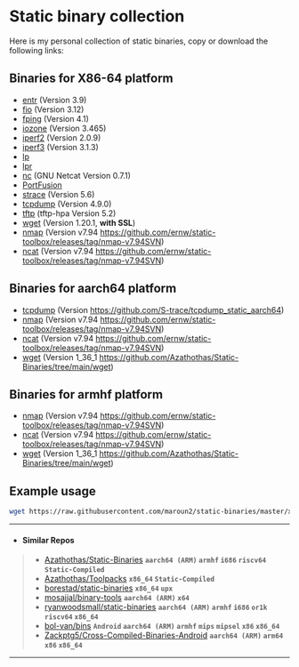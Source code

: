 
# Static binary collection

Here is my personal collection of static binaries, copy or download the following links:

## Binaries for X86-64 platform

- [entr](https://raw.githubusercontent.com/maroun2/static-binaries/master/x86-64/entr) (Version 3.9)
- [fio](https://raw.githubusercontent.com/maroun2/static-binaries/master/x86-64/fio) (Version 3.12)
- [fping](https://raw.githubusercontent.com/maroun2/static-binaries/master/x86-64/fping) (Version 4.1)
- [iozone](https://raw.githubusercontent.com/maroun2/static-binaries/master/x86-64/iozone) (Version 3.465)
- [iperf2](https://raw.githubusercontent.com/maroun2/static-binaries/master/x86-64/iperf) (Version 2.0.9)
- [iperf3](https://raw.githubusercontent.com/maroun2/static-binaries/master/x86-64/iperf) (Version 3.1.3)
- [lp](https://raw.githubusercontent.com/maroun2/static-binaries/master/x86-64/lp)
- [lpr](https://raw.githubusercontent.com/maroun2/static-binaries/master/x86-64/lpr)
- [nc](https://raw.githubusercontent.com/maroun2/static-binaries/master/x86-64/nc) (GNU Netcat Version 0.7.1)
- [PortFusion](https://raw.githubusercontent.com/maroun2/static-binaries/master/x86-64/PortFusion)
- [strace](https://raw.githubusercontent.com/maroun2/static-binaries/master/x86-64/strace) (Version 5.6)
- [tcpdump](https://raw.githubusercontent.com/maroun2/static-binaries/master/x86-64/tcpdump) (Version 4.9.0)
- [tftp](https://raw.githubusercontent.com/maroun2/static-binaries/master/x86-64/tftp) (tftp-hpa Version 5.2)
- [wget](https://raw.githubusercontent.com/maroun2/static-binaries/master/x86-64/wget) (Version 1.20.1, **with SSL**)
- [nmap](https://raw.githubusercontent.com/maroun2/static-binaries/master/x86-64/nmap) (Version v7.94 https://github.com/ernw/static-toolbox/releases/tag/nmap-v7.94SVN)
- [ncat](https://raw.githubusercontent.com/maroun2/static-binaries/master/x86-64/ncat) (Version v7.94 https://github.com/ernw/static-toolbox/releases/tag/nmap-v7.94SVN)


## Binaries for aarch64 platform

- [tcpdump](https://raw.githubusercontent.com/maroun2/static-binaries/master/aarch64/tcpdump) (Version https://github.com/S-trace/tcpdump_static_aarch64)
- [nmap](https://raw.githubusercontent.com/maroun2/static-binaries/master/aarch64/nmap) (Version v7.94 https://github.com/ernw/static-toolbox/releases/tag/nmap-v7.94SVN)
- [ncat](https://raw.githubusercontent.com/maroun2/static-binaries/master/aarch64/ncat) (Version v7.94 https://github.com/ernw/static-toolbox/releases/tag/nmap-v7.94SVN)
- [wget](https://raw.githubusercontent.com/maroun2/static-binaries/master/aarch64/wget) (Version 1_36_1 https://github.com/Azathothas/Static-Binaries/tree/main/wget)

## Binaries for armhf platform

- [nmap](https://raw.githubusercontent.com/maroun2/static-binaries/master/armhf/nmap) (Version v7.94 https://github.com/ernw/static-toolbox/releases/tag/nmap-v7.94SVN)
- [ncat](https://raw.githubusercontent.com/maroun2/static-binaries/master/armhf/ncat) (Version v7.94 https://github.com/ernw/static-toolbox/releases/tag/nmap-v7.94SVN)
- [wget](https://raw.githubusercontent.com/maroun2/static-binaries/master/armhf/wget) (Version 1_36_1 https://github.com/Azathothas/Static-Binaries/tree/main/wget)

## Example usage

```bash
wget https://raw.githubusercontent.com/maroun2/static-binaries/master/x86-64/strace -O /tmp/strace && chmod +x /tmp/strace
```

---
- #### Similar Repos
> - [Azathothas/Static-Binaries](https://github.com/Azathothas/Static-Binaries) **`aarch64 (ARM)` `armhf` `i686` `riscv64` `Static-Compiled`**
> - [Azathothas/Toolpacks](https://github.com/Azathothas/Toolpacks) **`x86_64` `Static-Compiled`**
> - [borestad/static-binaries](https://github.com/borestad/static-binaries) **`x86_64` `upx`**
> - [mosajjal/binary-tools](https://github.com/mosajjal/binary-tools) **`aarch64 (ARM)` `x64`**
> - [ryanwoodsmall/static-binaries](https://github.com/ryanwoodsmall/static-binaries) **`aarch64 (ARM)` `armhf` `i686` `or1k` `riscv64` `x86_64`**
> - [bol-van/bins](https://github.com/bol-van/bins) **`Android` `aarch64 (ARM)` `armhf` `mips` `mipsel` `x86` `x86_64`**
> - [Zackptg5/Cross-Compiled-Binaries-Android](https://github.com/Zackptg5/Cross-Compiled-Binaries-Android) **`aarch64 (ARM)` `arm64` `x86` `x86_64`** 
---
